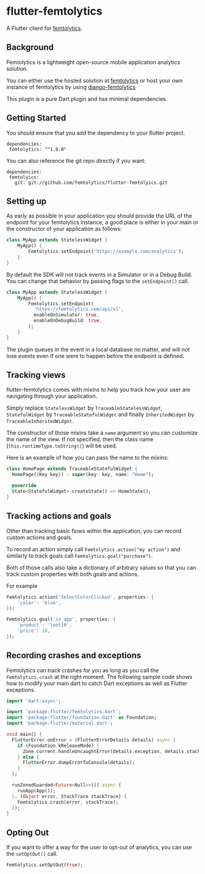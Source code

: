 # flutter-femtolytics
A Flutter client for [femtolytics](https://femtolytics.com).

## Background
Femtolytics is a lightweight open-source mobile application analytics solution.

You can either use the hosted solution at [femtolytics](https://femtolytics.com) or host your own instance of femtolytics by using [django-femtolytics](https://github.com/femtolytics/django-femtolytics)

This plugin is a pure Dart plugin and has minimal dependencies.

## Getting Started

You should ensure that you add the dependency to your flutter project.

```
dependencies:
 femtolytics: "^1.0.0"
```

You can also reference the git repo directly if you want:

```
dependencies:
 femtolyics:
   git: git://github.com/femtolytics/flutter-femtolyics.git
```

## Setting up

As early as possible in your application you should provide the URL of the endpoint for your femtolytics instance, a good place is either in your main or the constructor of your application as follows:

```dart
class MyApp extends StatelessWidget {
    MyApp() {
        Femtolytics.setEndpoint('https://example.com/analytics');
    }
}
```

By default the SDK will not track events in a Simulator or in a Debug Build. You can change that behavior by passing flags to the ```setEndpoint()``` call.

```dart
class MyApp extends StatelessWidget {
    MyApp() {
        Femtolytics.setEndpoint(
          'https://femtolytics.com/api/v1',
          enableOnSimulator: true,
          enableOnDebugBuild: true,
        );
    }
}
```


The plugin queues in the event in a local database no matter, and will not lose events even if one were to happen before the endpoint is defined.

## Tracking views

flutter-femtolytics comes with mixins to help you track how your user are navigating through your application.

Simply replace `StatelessWidget` by `TraceableStatelessWidget`, `StatefulWidget` by `TraceableStatefulWidget` and finally `InheritedWidget` by `TraceableInheritedWidget`.

The constructor of those mixins take a `name` argument so you can customize the name of the view. If not specified, then the class name (`this.runtimeType.toString()`) will be used.

Here is an example of how you can pass the name to the mixins:
```dart
class HomePage extends TraceableStatefulWidget {
  HomePage({Key key}) : super(key: key, name: "Home");

  @override
  State<StatefulWidget> createState() => HomeState();
}
```

## Tracking actions and goals

Other than tracking basic flows within the application, you can record custom actions and goals.

To record an action simply call `Femtolytics.action("my action")` and similarly to track goals call `Femtolytics.goal("purchase")`.

Both of those calls also take a dictionary of arbitrary values so that you can track custom properties with both goals and actions.

For example
```dart
Femtolytics.action('SelectColorClicked', properties: {
    'color': 'blue',
});
```

```dart
Femtolytics.goal('in_app', properties: {
    'product': 'loot10',
    'price': 10,
});
```

## Recording crashes and exceptions

Femtolytics can track crashes for you as long as you call the `Femtolytics.crash` at the right moment. The following sample code shows how to modify your main.dart to catch Dart exceptions as well as Flutter exceptions.

```dart
import 'dart:async';

import 'package:flutter/femtolytics.dart';
import 'package:flutter/foundation.dart' as Foundation;
import 'package:flutter/material.dart';

void main() {
  FlutterError.onError = (FlutterErrorDetails details) async {
    if (Foundation.kReleaseMode) {
      Zone.current.handleUncaughtError(details.exception, details.stack);
    } else {
      FlutterError.dumpErrorToConsole(details);
    }
  };

  runZonedGuarded<Future<Null>>(() async {
    runApp(App());
  }, (Object error, StackTrace stackTrace) {
    Femtolytics.crash(error, stackTrace);
  });
}
```


## Opting Out

If you want to offer a way for the user to opt-out of analytics, you can use the ```setOptOut()``` call.

```dart
Femtolytics.setOptOut(true);
```